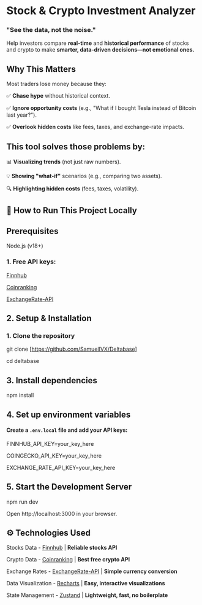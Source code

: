 # <b>Stock & Crypto Investment Analyzer</b>
### <b>"See the data, not the noise."</b>

Help investors compare <b>real-time</b> and <b>historical performance</b> of stocks and crypto to make <b>smarter, data-driven decisions—not emotional ones.</b>

## Why This Matters
Most traders lose money because they:

✅ <b>Chase hype</b> without historical context.

✅ <b>Ignore opportunity costs</b> (e.g., "What if I bought Tesla instead of Bitcoin last year?").

✅ <b>Overlook hidden costs</b> like fees, taxes, and exchange-rate impacts.

## This tool solves those problems by:

📊 <b>Visualizing trends</b> (not just raw numbers).

💡 <b>Showing "what-if"</b> scenarios (e.g., comparing two assets).

🔍 <b>Highlighting hidden costs</b> (fees, taxes, volatility).

## 🚀 How to Run This Project Locally
## Prerequisites
Node.js (v18+)

### 1. Free API keys:
[Finnhub](https://finnhub.io/)

[Coinranking](https://developers.coinranking.com/api)

[ExchangeRate-API](https://www.exchangerate-api.com/)

## 2. Setup & Installation
### 1. Clone the repository
git clone [https://github.com/SamuelIVX/Deltabase]

cd deltabase

## 3. Install dependencies
npm install

## 4. Set up environment variables
#### Create a `.env.local` file and add your API keys:

FINNHUB_API_KEY=your_key_here

COINGECKO_API_KEY=your_key_here

EXCHANGE_RATE_API_KEY=your_key_here

## 5. Start the Development Server
npm run dev

Open http://localhost:3000 in your browser.

## ⚙️ Technologies Used
Stocks Data - [Finnhub](https://finnhub.io/) | <b>Reliable stocks API</b>

Crypto Data - [Coinranking](https://developers.coinranking.com/api) | <b>Best free crypto API</b>

Exchange Rates - [ExchangeRate-API](https://www.exchangerate-api.com/) | <b>Simple currency conversion</b>

Data Visualization - [Recharts](https://recharts.org/en-US/) | <b>Easy, interactive visualizations</b>

State Management - [Zustand](https://github.com/pmndrs/zustand) | <b>Lightweight, fast, no boilerplate</b>
